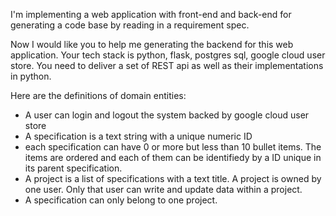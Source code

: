 I'm implementing a web application with front-end and back-end for generating a code base by reading in a requirement spec.

Now I would like you to help me generating the backend for this web application. Your tech stack is python, flask, postgres sql, google cloud user store. You need to deliver a set of REST api as well as their implementations in python.

Here are the definitions of domain entities:
* A user can login and logout the system backed by google cloud user store
* A specification is a text string with a unique numeric ID
* each specification can have 0 or more but less than 10 bullet items. The items are ordered and each of them can be identifiedy by a ID unique in its parent specification.
* A project is a list of specifications with a text title. A project is owned by one user. Only that user can write and update data within a project.
* A specification can only belong to one project.

